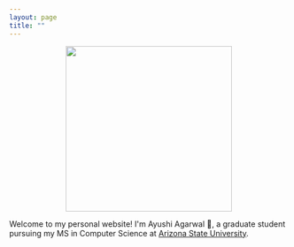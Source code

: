```yaml
---
layout: page
title: ""
---
```


<div style="text-align: center"><img src= "https://github.com/Anshumaan-Chauhan02/Anshumaan-Chauhan02.github.io/assets/114096540/9b7b0568-0299-4771-ae1a-e7b3d73279b1" width= 300 height=300></div>

Welcome to my personal website! I'm Ayushi Agarwal 👋, a graduate student pursuing my MS in Computer Science at <a href="https://asu.edu" target="_blank"> Arizona State University</a>. 
